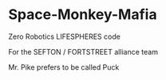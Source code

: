 # Space-Monkey-Mafia
Zero Robotics LIFESPHERES code

For the SEFTON / FORTSTREET alliance team

Mr. Pike prefers to be called Puck
